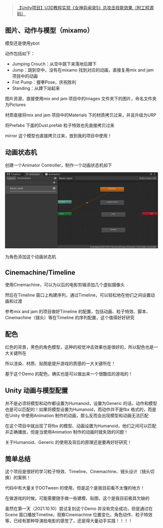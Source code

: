 >[【Unity项目】U3D教程实现《女神异闻录5》总攻击技能效果（附工程源码）](https://www.bilibili.com/video/BV1T4411S7a4)

## 图片、动作与模型（mixamo）

模型还是使用ybot

动作包括如下：

* Jumping Crouch：从空中跳下来落地后蹲下
* Jump：跳到空中，没有在mixamo 找到对应的动画，直接复用mix and jam 项目中的动画
* Fist Pump：握拳Pose，庆祝胜利
* Standing：从蹲下站起来

图片资源，直接使用mix and jam 项目中的Images 文件夹下的图片，命名文件夹为Pictures

材质直接将mix and jam 项目中的Materials 下的材质拷贝过来，并且升级为URP 

将Prefabs 下面的Dust.prefab 粒子特效也先直接拷贝过来

mirror 这个模型也直接拷贝过来，放到我的项目中使用！

## 动画状态机

创建一个Animator Controller，制作一个动画状态机如下

![](./images/01.png)

为角色添加这个动画状态机

## Cinemachine/Timeline

使用Cinemachine，可以为以后的电影剪辑添加几个虚拟摄像头

然后在Timeline 窗口上构建序列，通过Timeline，可以轻松地在他们之间设置动画和过渡

参考mix and jam 的项目做好Timeline 的配置，包括动画、粒子特效、脚本、Cinemachine（镜头）等在Timeline 的序列配置，这个值得好好研究

## 配色

红色的背景，黑色的角色模型，这种的视觉冲击效果也是很好的，所以配色也是一大关键所在

所以渲染、材质、贴图是提升游戏的质感的一大关键所在！

基于这个Demo 的配色，确实也是可以做出来一个很酷炫的游戏的！

## Unity 动画与模型配置

并不是必须将模型和动作都设置为Humanoid，设置为Generic 的话，动作和模型也是可以匹配的！如果将模型设置为Humanoid，而动作并不是fbx 格式的，而是在Unity 中使用Animation 制作的动画，那么反而会出现模型和动画无法匹配

在这个项目中就出现了将fbx 的模型、动画设置为Humanoid，他们之间可以匹配并正确播放，但是当使用Animation 制作的动画时就失效的问题！

关于Humanoid、Generic 的使用及背后的原理还是要再好好研究！

## 简单总结

这个项目是很好的学习粒子特效、Timeline、Cinemachine、镜头设计（镜头切换）的案例！

代码中有大量关于DOTween 的使用，但是这个是我目前看不太懂的地方！

在做游戏的时候，可能需要随手做一些建模、贴图，这个是我目前极其欠缺的

虽然在第一天（2021.10.10）尝试复刻这个Demo 并没有完全成功，但是通过在Scene 窗口播放Timeline，观察Cinemachine 位置变化、角色动作、粒子特效等，已经有那种导演拍电影的感觉了，还是得大量动手实践！！！！
